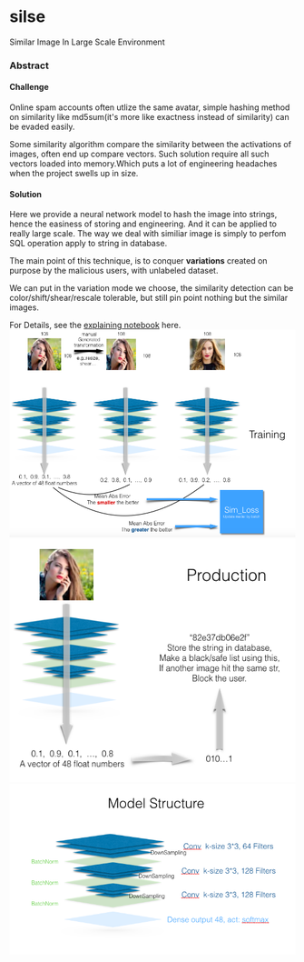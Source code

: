 # silse
Similar Image In Large Scale Environment

### Abstract

#### Challenge
Online spam accounts often utlize the same avatar, simple hashing method on similarity like md5sum(it's more like exactness instead of similarity) can be evaded easily.

Some similarity algorithm compare the similarity between the activations of images, often end up compare vectors. Such solution require all such vectors loaded into memory.Which puts a lot of engineering headaches when the project swells up in size.

#### Solution
Here we provide a neural network model to hash the image into strings, hence the easiness of storing and engineering. And it can be applied to really large scale. The way we deal with similiar image is simply to perfom SQL operation apply to string in database.

The main point of this technique, is to conquer **variations** created on purpose by the malicious users, with unlabeled dataset.

We can put in the variation mode we choose, the similarity detection can be color/shift/shear/rescale tolerable, but still pin point nothing but the similar images.

For Details, see the [explaining notebook](https://github.com/raynardj/silse/blob/master/sim_city2_explain.ipynb) here.
![Training Structure](https://github.com/raynardj/silse/blob/master/img/training.png?raw=true)
![Production Structure](https://github.com/raynardj/silse/blob/master/img/production.png?raw=true)
![Model Structure](https://github.com/raynardj/silse/blob/master/img/structure.png?raw=true)